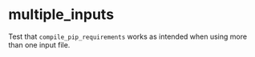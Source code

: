 # multiple_inputs

Test that `compile_pip_requirements` works as intended when using more than one input file.
